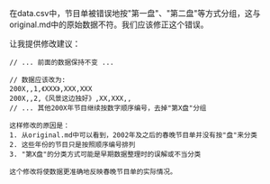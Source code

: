 
在data.csv中，节目单被错误地按"第一盘"、"第二盘"等方式分组，这与original.md中的原始数据不符。我们应该修正这个错误。

让我提供修改建议：

```csv:data.csv
// ... 前面的数据保持不变 ...

// 数据应该改为:
200X,,1,《XXX》,XXX,XXX
200X,,2,《风景这边独好》,XX,XXX,,
// ... 其他200X年节目继续按数字顺序编号，去掉"第X盘"分组

这样修改的原因是：
1. 从original.md中可以看到，2002年及之后的春晚节目单并没有按"盘"来分类
2. 这些年份的节目只是按照顺序编号排列
3. "第X盘"的分类方式可能是早期数据整理时的误解或不当分类

这个修改将使数据更准确地反映春晚节目单的实际情况。
